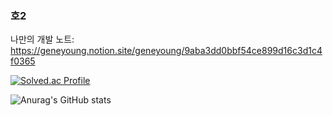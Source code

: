 ### 호2
나만의 개발 노트: https://geneyoung.notion.site/geneyoung/9aba3dd0bbf54ce899d16c3d1c4f0365

[![Solved.ac Profile](http://mazassumnida.wtf/api/v2/generate_badge?boj=tbs01215)](https://solved.ac/tbs01215/)

![Anurag's GitHub stats](https://github-readme-stats.vercel.app/api?username=tbs01215&show_icons=true&theme=radical)

<!--
**tbs01215/tbs01215** is a ✨ _special_ ✨ repository because its `README.md` (this file) appears on your GitHub profile.

Here are some ideas to get you started:

- 🔭 I’m currently working on ...
- 🌱 I’m currently learning ...
- 👯 I’m looking to collaborate on ...
- 🤔 I’m looking for help with ...
- 💬 Ask me about ...
- 📫 How to reach me: ...
- 😄 Pronouns: ...
- ⚡ Fun fact: ...
-->
